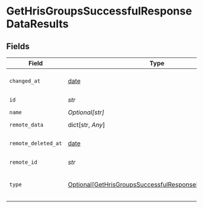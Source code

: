 # GetHrisGroupsSuccessfulResponseDataResults


## Fields

| Field                                                                                                                             | Type                                                                                                                              | Required                                                                                                                          | Description                                                                                                                       |
| --------------------------------------------------------------------------------------------------------------------------------- | --------------------------------------------------------------------------------------------------------------------------------- | --------------------------------------------------------------------------------------------------------------------------------- | --------------------------------------------------------------------------------------------------------------------------------- |
| `changed_at`                                                                                                                      | [date](https://docs.python.org/3/library/datetime.html#date-objects)                                                              | :heavy_check_mark:                                                                                                                | YYYY-MM-DDTHH:mm:ss.sssZ<br/><br/>[](https://developer.mozilla.org/en-US/docs/Web/JavaScript/Reference/Global_Objects/Date/toISOString) |
| `id`                                                                                                                              | *str*                                                                                                                             | :heavy_check_mark:                                                                                                                | N/A                                                                                                                               |
| `name`                                                                                                                            | *Optional[str]*                                                                                                                   | :heavy_check_mark:                                                                                                                | N/A                                                                                                                               |
| `remote_data`                                                                                                                     | dict[str, *Any*]                                                                                                                  | :heavy_check_mark:                                                                                                                | N/A                                                                                                                               |
| `remote_deleted_at`                                                                                                               | [date](https://docs.python.org/3/library/datetime.html#date-objects)                                                              | :heavy_check_mark:                                                                                                                | YYYY-MM-DDTHH:mm:ss.sssZ<br/><br/>[](https://developer.mozilla.org/en-US/docs/Web/JavaScript/Reference/Global_Objects/Date/toISOString) |
| `remote_id`                                                                                                                       | *str*                                                                                                                             | :heavy_check_mark:                                                                                                                | N/A                                                                                                                               |
| `type`                                                                                                                            | [Optional[GetHrisGroupsSuccessfulResponseDataResultsType]](../../models/shared/gethrisgroupssuccessfulresponsedataresultstype.md) | :heavy_check_mark:                                                                                                                | Type of the group. Can be any of `DEPARTMENT`, `TEAM`, and `COST_CENTER`                                                          |